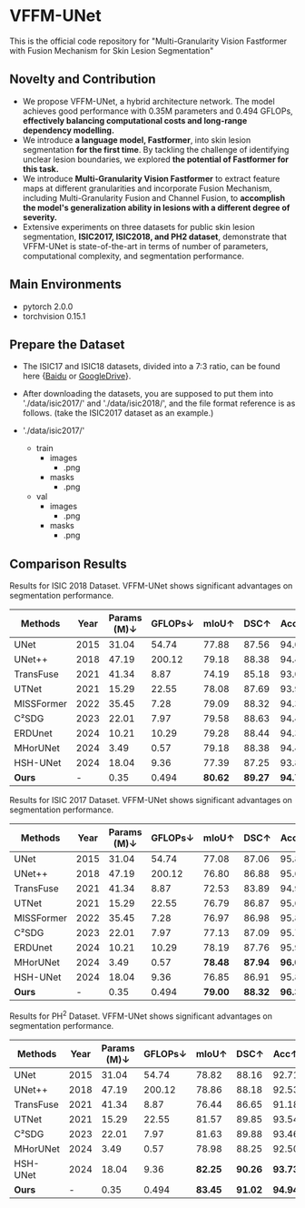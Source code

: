 # VFFM-UNet

This is the official code repository for "Multi-Granularity Vision Fastformer with Fusion Mechanism for Skin Lesion Segmentation"

## Novelty and Contribution

- We propose VFFM-UNet, a hybrid architecture network. The model achieves good performance with 0.35M parameters and 0.494 GFLOPs, **effectively balancing computational costs and long-range dependency modelling.**
- We introduce **a language model, Fastformer**, into skin lesion segmentation **for the first time**. By tackling the challenge of identifying unclear lesion boundaries, we explored **the potential of Fastformer for this task.**
- We introduce **Multi-Granularity Vision Fastformer** to extract feature maps at different granularities and incorporate Fusion Mechanism, including Multi-Granularity Fusion and Channel Fusion, to **accomplish the model's generalization ability in lesions with a different degree of severity.**
- Extensive experiments on three datasets for public skin lesion segmentation, **ISIC2017, ISIC2018, and PH2 dataset**, demonstrate that VFFM-UNet is state-of-the-art in terms of number of parameters, computational complexity, and segmentation performance.

## Main Environments

- pytorch 2.0.0
- torchvision 0.15.1

## Prepare the Dataset

-   The ISIC17 and ISIC18 datasets, divided into a 7:3 ratio, can be found here {[Baidu](https://pan.baidu.com/s/1Y0YupaH21yDN5uldl7IcZA?pwd=dybm) or [GoogleDrive](https://drive.google.com/file/d/1XM10fmAXndVLtXWOt5G0puYSQyI2veWy/view?usp=sharing)}.

-   After downloading the datasets, you are supposed to put them into './data/isic2017/' and './data/isic2018/', and the file format reference is as follows. (take the ISIC2017 dataset as an example.)

-   './data/isic2017/'
    -   train
        -   images
            -   .png
        -   masks
            -   .png
    -   val
        -   images
            -   .png
        -   masks
            -   .png

## Comparison Results

Results for ISIC 2018 Dataset. VFFM-UNet shows significant advantages on segmentation performance.

| Methods    | Year | Params (M)↓ | GFLOPs↓ | mIoU↑     | DSC↑      | Acc↑      | Sen↑      | Spe↑      |
| ---------- | ---- | ----------- | ------- | --------- | --------- | --------- | --------- | --------- |
| UNet       | 2015 | 31.04       | 54.74   | 77.88     | 87.56     | 94.03     | 87.23     | 96.19     |
| UNet++     | 2018 | 47.19       | 200.12  | 79.18     | 88.38     | 94.40     | 88.27     | 96.34     |
| TransFuse  | 2021 | 41.34       | 8.87    | 74.19     | 85.18     | 93.02     | 83.27     | 96.12     |
| UTNet      | 2021 | 15.29       | 22.55   | 78.08     | 87.69     | 93.98     | 89.09     | 95.53     |
| MISSFormer | 2022 | 35.45       | 7.28    | 79.09     | 88.32     | 94.39     | 87.61     | 96.56     |
| C²SDG      | 2023 | 22.01       | 7.97    | 79.58     | 88.63     | 94.43     | 90.13     | 95.79     |
| ERDUnet    | 2024 | 10.21       | 10.29   | 79.28     | 88.44     | 94.38     | 89.03     | 96.09     |
| MHorUNet   | 2024 | 3.49        | 0.57    | 79.18     | 88.38     | 94.49     | 86.84     | 96.92     |
| HSH-UNet   | 2024 | 18.04       | 9.36    | 77.39     | 87.25     | 93.80     | 87.95     | 95.66     |
| **Ours**   | -    | 0.35        | 0.494   | **80.62** | **89.27** | **94.73** | **90.74** | **97.23** |



Results for ISIC 2017 Dataset. VFFM-UNet shows significant advantages on segmentation performance.

| Methods    | Year | Params (M)↓ | GFLOPs↓ | mIoU↑     | DSC↑      | Acc↑      | Sen↑      | Spe↑      |
| ---------- | ---- | ----------- | ------- | --------- | --------- | --------- | --------- | --------- |
| UNet       | 2015 | 31.04       | 54.74   | 77.08     | 87.06     | 95.82     | 84.68     | 96.93     |
| UNet++     | 2018 | 47.19       | 200.12  | 76.80     | 86.88     | 95.66     | 86.31     | 97.53     |
| TransFuse  | 2021 | 41.34       | 8.87    | 72.53     | 83.89     | 94.92     | 80.53     | **97.99** |
| UTNet      | 2021 | 15.29       | 22.55   | 76.79     | 86.87     | 95.63     | 86.76     | 97.41     |
| MISSFormer | 2022 | 35.45       | 7.28    | 76.97     | 86.98     | 95.81     | 84.14     | 97.94     |
| C²SDG      | 2023 | 22.01       | 7.97    | 77.13     | 87.09     | 95.74     | 86.11     | 97.67     |
| ERDUnet    | 2024 | 10.21       | 10.29   | 78.19     | 87.76     | 95.96     | **86.89** | 97.77     |
| MHorUNet   | 2024 | 3.49        | 0.57    | **78.48** | **87.94** | **96.08** | 85.81     | 97.96     |
| HSH-UNet   | 2024 | 18.04       | 9.36    | 76.85     | 86.91     | 95.84     | 83.02     | 97.40     |
| **Ours**   | -    | 0.35        | 0.494   | **79.00** | **88.32** | **96.31** | **87.11** | **98.22** |

Results for PH$^{2}$ Dataset. VFFM-UNet shows significant advantages on segmentation performance.

| Methods   | Year | Params (M)↓ | GFLOPs↓ | mIoU↑     | DSC↑      | Acc↑      | Sen↑      | Spe↑      |
| --------- | ---- | ----------- | ------- | --------- | --------- | --------- | --------- | --------- |
| UNet      | 2015 | 31.04       | 54.74   | 78.82     | 88.16     | 92.71     | 85.05     | **96.30** |
| UNet++    | 2018 | 47.19       | 200.12  | 78.86     | 88.18     | 92.53     | 87.41     | 94.93     |
| TransFuse | 2021 | 41.34       | 8.87    | 76.44     | 86.65     | 91.18     | 89.72     | 91.87     |
| UTNet     | 2021 | 15.29       | 22.55   | 81.57     | 89.85     | 93.54     | 89.62     | 95.38     |
| C²SDG     | 2023 | 22.01       | 7.97    | 81.63     | 89.88     | 93.46     | 91.08     | 94.58     |
| MHorUNet  | 2024 | 3.49        | 0.57    | 78.98     | 88.25     | 92.50     | 88.40     | 94.42     |
| HSH-UNet  | 2024 | 18.04       | 9.36    | **82.25** | **90.26** | **93.73** | **91.14** | 94.14     |
| **Ours**  | -    | 0.35        | 0.494   | **83.45** | **91.02** | **94.94** | **92.89** | **95.85** |
